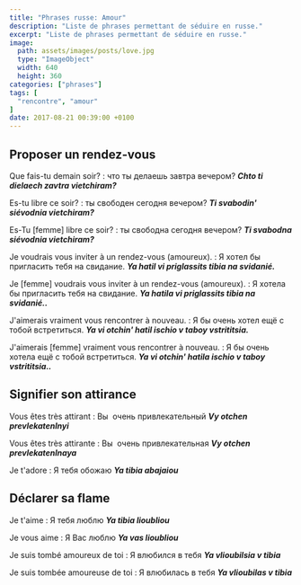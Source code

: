 ```yaml
---
title: "Phrases russe: Amour"
description: "Liste de phrases permettant de séduire en russe."
excerpt: "Liste de phrases permettant de séduire en russe."
image:
  path: assets/images/posts/love.jpg
  type: "ImageObject"
  width: 640
  height: 360
categories: ["phrases"]
tags: [
  "rencontre", "amour"
]
date: 2017-08-21 00:39:00 +0100
---
```


## Proposer un rendez-vous

Que fais-tu demain soir?
: что ты делаешь завтра вечером?
*__Chto ti dielaech zavtra vietchiram?__*

Es-tu libre ce soir?
: ты свободен сегодня вечером?
*__Ti svabodin' siévodnia vietchiram?__*

Es-Tu [femme] libre ce soir?
: ты свободна сегодня вечером?
*__Ti svabodna siévodnia vietchiram?__*

Je voudrais vous inviter à un rendez-vous (amoureux).
: Я хотел бы пригласить тебя на свидание.
*__Ya hatil vi priglassits tibia na svidanié.__*

Je [femme] voudrais vous inviter à un rendez-vous (amoureux).
: Я хотелa бы пригласить тебя на свидание.
*__Ya hatila vi priglassits tibia na svidanié..__*

J'aimerais vraiment vous rencontrer à nouveau.
: Я бы очень хотел ещё с тобой встретиться.
*__Ya vi otchin' hatil ischio v taboy vstrititsia.__*

J'aimerais [femme] vraiment vous rencontrer à nouveau.
: Я бы очень хотелa ещё с тобой встретиться.
*__Ya vi otchin' hatila ischio v taboy vstrititsia..__*


## Signifier son attirance

Vous êtes très attirant
: Вы  очень привлекательный
*__Vy otchen prevlekatenlnyi__*

Vous êtes très attirante
: Вы  очень привлекательная
*__Vy otchen prevlekatenlnaya__*

Je t'adore
: Я тебя обожаю
*__Ya tibia abajaiou__*


## Déclarer sa flame

Je t'aime
: Я тебя люблю
*__Ya tibia lioubliou__*

Je vous aime
: Я Вас люблю
*__Ya vas lioubliou__*

Je suis tombé amoureux de toi
: Я влюбился в тебя
*__Ya vlioubilsia v tibia__*

Je suis tombée amoureuse de toi
: Я влюбилась в тебя
*__Ya vlioubilas v tibia__*
